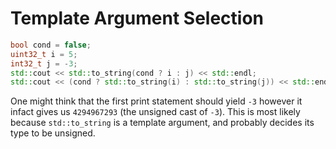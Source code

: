 # Template Argument Selection


```cpp
bool cond = false;
uint32_t i = 5;
int32_t j = -3;
std::cout << std::to_string(cond ? i : j) << std::endl;
std::cout << (cond ? std::to_string(i) : std::to_string(j)) << std::endl;
```

One might think that the first print statement should yield `-3` however it infact gives us `4294967293` (the unsigned cast of `-3`). This is most likely because `std::to_string` is a template argument, and probably decides its type to be unsigned.